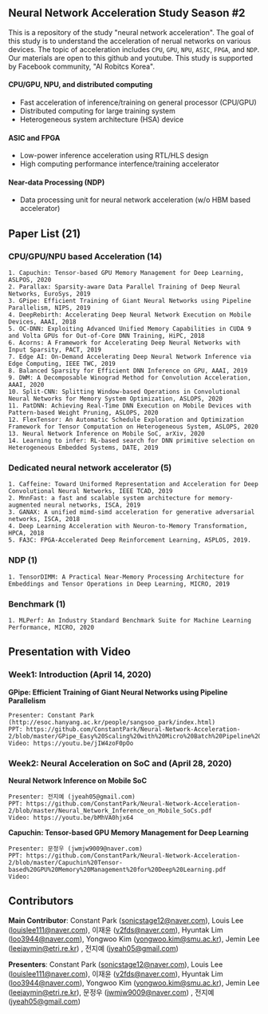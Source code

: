 ## Neural Network Acceleration Study Season #2
This is a repository of the study "neural network acceleration". The goal of this study is to understand the acceleration of nerual networks on various devices. The topic of acceleration includes `CPU`, `GPU`, `NPU`, `ASIC`, `FPGA`, and `NDP`. Our materials are open to this github and youtube. This study is supported by Facebook community, "AI Robitcs Korea".

#### CPU/GPU, NPU, and distributed computing
- Fast acceleration of inference/training on general processor (CPU/GPU)
- Distributed computing for large training system
- Heterogeneous system architecture (HSA) device

#### ASIC and FPGA
- Low-power inference acceleration using RTL/HLS design
- High computing performance interfence/training accelerator

#### Near-data Processing (NDP)
- Data processing unit for neural network acceleration (w/o HBM based accelerator)

## Paper List (21)
### CPU/GPU/NPU based Acceleration (14)
	1. Capuchin: Tensor-based GPU Memory Management for Deep Learning, ASLPOS, 2020
	2. Parallax: Sparsity-aware Data Parallel Training of Deep Neural Networks, EuroSys, 2019
	3. GPipe: Efficient Training of Giant Neural Networks using Pipeline Parallelism, NIPS, 2019
	4. DeepRebirth: Accelerating Deep Neural Network Execution on Mobile Devices, AAAI, 2018
	5. OC-DNN: Exploiting Advanced Unified Memory Capabilities in CUDA 9 and Volta GPUs for Out-of-Core DNN Training, HiPC, 2018
	6. Acorns: A Framework for Accelerating Deep Neural Networks with Input Sparsity, PACT, 2019
	7. Edge AI: On-Demand Accelerating Deep Neural Network Inference via Edge Computing, IEEE TWC, 2019
	8. Balanced Sparsity for Efficient DNN Inference on GPU, AAAI, 2019
	9. DWM: A Decomposable Winograd Method for Convolution Acceleration, AAAI, 2020
	10. Split-CNN: Splitting Window-based Operations in Convolutional Neural Networks for Memory System Optimization, ASLOPS, 2020
	11. PatDNN: Achieving Real-Time DNN Execution on Mobile Devices with Pattern-based Weight Pruning, ASLOPS, 2020
	12. FlexTensor: An Automatic Schedule Exploration and Optimization Framework for Tensor Computation on Heterogeneous System, ASLOPS, 2020
	13. Neural Network Inference on Mobile SoC, arXiv, 2020
	14. Learning to infer: RL-based search for DNN primitive selection on Heterogeneous Embedded Systems, DATE, 2019
### Dedicated neural network accelerator (5)
	1. Caffeine: Toward Uniformed Representation and Acceleration for Deep Convolutional Neural Networks, IEEE TCAD, 2019
	2. MnnFast: a fast and scalable system architecture for memory-augmented neural networks, ISCA, 2019
	3. GANAX: A unified mimd-simd acceleration for generative adversarial networks, ISCA, 2018
	4. Deep Learning Acceleration with Neuron-to-Memory Transformation, HPCA, 2018
	5. FA3C: FPGA-Accelerated Deep Reinforcement Learning, ASPLOS, 2019.

### NDP (1)
	1. TensorDIMM: A Practical Near-Memory Processing Architecture for Embeddings and Tensor Operations in Deep Learning, MICRO, 2019

### Benchmark (1)
	1. MLPerf: An Industry Standard Benchmark Suite for Machine Learning Performance, MICRO, 2020
	
## Presentation with Video
### Week1: Introduction (April 14, 2020)
**GPipe: Efficient Training of Giant Neural Networks using Pipeline Parallelism**

	Presenter: Constant Park (http://esoc.hanyang.ac.kr/people/sangsoo_park/index.html)  
	PPT: https://github.com/ConstantPark/Neural-Network-Acceleration-2/blob/master/GPipe_Easy%20Scaling%20with%20Micro%20Batch%20Pipeline%20Parallelism.pdf
	Video: https://youtu.be/jIW4zoF0pOo

### Week2: Neural Acceleration on SoC and  (April 28, 2020)
**Neural Network Inference on Mobile SoC**

	Presenter: 전지예 (jyeah05@gmail.com)  
	PPT: https://github.com/ConstantPark/Neural-Network-Acceleration-2/blob/master/Neural_Network_Inference_on_Mobile_SoCs.pdf
	Video: https://youtu.be/bMhVA0hjx64
	
**Capuchin: Tensor-based GPU Memory Management for Deep Learning**

	Presenter: 문정우 (jwmjw9009@naver.com)  
	PPT: https://github.com/ConstantPark/Neural-Network-Acceleration-2/blob/master/Capuchin%20Tensor-based%20GPU%20Memory%20Management%20for%20Deep%20Learning.pdf 
	Video: 


## Contributors
**Main Contributor**: Constant Park (sonicstage12@naver.com), Louis Lee (louislee111@naver.com), 이재윤 (v2fds@naver.com), Hyuntak Lim (loo3944@naver.com), Yongwoo Kim (yongwoo.kim@smu.ac.kr), Jemin Lee (leejaymin@etri.re.kr) , 전지예 (jyeah05@gmail.com)

**Presenters**: Constant Park (sonicstage12@naver.com), Louis Lee (louislee111@naver.com), 이재윤 (v2fds@naver.com), Hyuntak Lim (loo3944@naver.com), Yongwoo Kim (yongwoo.kim@smu.ac.kr), Jemin Lee (leejaymin@etri.re.kr), 문정우 (jwmjw9009@naver.com) , 전지예 (jyeah05@gmail.com)
